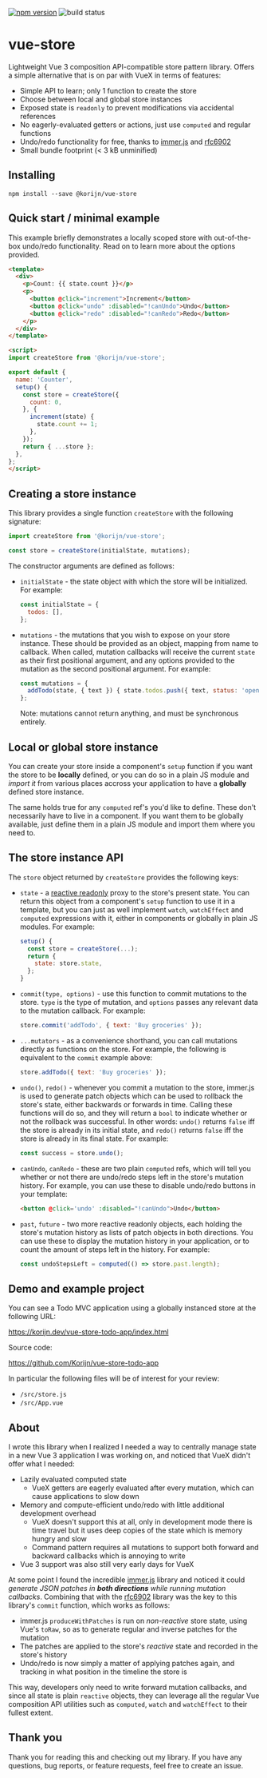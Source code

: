[![npm version](https://raster.shields.io/npm/v/@korijn/vue-store.png)](https://www.npmjs.com/package/@korijn/vue-store)
![build status](https://img.shields.io/github/workflow/status/Korijn/vue-store/ci/master)

# vue-store

Lightweight Vue 3 composition API-compatible store pattern library. Offers a simple alternative
that is on par with VueX in terms of features:

* Simple API to learn; only 1 function to create the store
* Choose between local and global store instances
* Exposed state is `readonly` to prevent modifications via accidental references
* No eagerly-evaluated getters or actions, just use `computed` and regular functions
* Undo/redo functionality for free, thanks to [immer.js](https://immerjs.github.io/immer/docs/introduction) and [rfc6902](https://github.com/chbrown/rfc6902)
* Small bundle footprint (< 3 kB unminified)

## Installing

```
npm install --save @korijn/vue-store
```

## Quick start / minimal example

This example briefly demonstrates a locally scoped store with out-of-the-box undo/redo functionality. Read on to learn more about the options provided.

```html
<template>
  <div>
    <p>Count: {{ state.count }}</p>
    <p>
      <button @click="increment">Increment</button>
      <button @click="undo" :disabled="!canUndo">Undo</button>
      <button @click="redo" :disabled="!canRedo">Redo</button>
    </p>
  </div>
</template>

<script>
import createStore from '@korijn/vue-store';

export default {
  name: 'Counter',
  setup() {
    const store = createStore({
      count: 0,
    }, {
      increment(state) {
        state.count += 1;
      },
    });
    return { ...store };
  },
};
</script>

```

## Creating a store instance

This library provides a single function `createStore` with the following signature:

```js
import createStore from '@korijn/vue-store';

const store = createStore(initialState, mutations);
```

The constructor arguments are defined as follows:

* `initialState` - the state object with which the store will be initialized. For example:
  ```js
  const initialState = {
    todos: [],
  };
  ```
* `mutations` - the mutations that you wish to expose on your store instance. These should be
  provided as an object, mapping from name to callback. When called, mutation callbacks will
  receive the current `state` as their first positional argument, and any options provided to
  the mutation as the second positional argument. For example:
  ```js
  const mutations = {
    addTodo(state, { text }) { state.todos.push({ text, status: 'open' }); },
  };
  ```
  Note: mutations cannot return anything, and must be synchronous entirely.

## Local or global store instance

You can create your store inside a component's `setup` function if you want the
store to be **locally** defined, or you can do so in a plain JS module and _import it_ from
various places accross your application to have a **globally** defined store instance.

The same holds true for any `computed` ref's you'd like to define. These don't necessarily have to
live in a component. If you want them to be globally available, just define them in a plain JS
module and import them where you need to.

## The store instance API

The `store` object returned by `createStore` provides the following keys:

* `state` - a [reactive readonly](https://v3.vuejs.org/api/basic-reactivity.html#readonly) proxy to
  the store's present state. You can return this object from a component's `setup` function to use
  it in a template, but you can just as well implement `watch`, `watchEffect` and `computed`
  expressions with it, either in components or globally in plain JS modules. For example:
  ```js
  setup() {
    const store = createStore(...);
    return {
      state: store.state,
    };
  }
  ```
* `commit(type, options)` - use this function to commit mutations to the store. `type` is the
  type of mutation, and `options` passes any relevant data to the mutation callback. For example:
  ```js
  store.commit('addTodo', { text: 'Buy groceries' });
  ```
* `...mutators` - as a convenience shorthand, you can call mutations directly as functions on the
  store. For example, the following is equivalent to the `commit` example above:
  ```js
  store.addTodo({ text: 'Buy groceries' });
  ```
* `undo()`, `redo()` - whenever you commit a mutation to the store, immer.js is used to generate
  patch objects which can be used to rollback the store's state, either backwards or forwards in
  time. Calling these functions will do so, and they will return a `bool` to indicate whether or
  not the rollback was successful. In other words: `undo()` returns `false` iff the store is
  already in its initial state, and `redo()` returns `false` iff the store is already in its final
  state. For example:
  ```js
  const success = store.undo();
  ```
* `canUndo`, `canRedo` - these are two plain `computed` refs, which will tell you whether or not
  there are undo/redo steps left in the store's mutation history. For example, you can use these
  to disable undo/redo buttons in your template:
  ```html
  <button @click='undo' :disabled="!canUndo">Undo</button>
  ```
* `past`, `future` - two more reactive readonly objects, each holding the store's mutation history
  as lists of patch objects in both directions. You can use these to display the mutation history
  in your application, or to count the amount of steps left in the history. For example:
  ```js
  const undoStepsLeft = computed(() => store.past.length);
  ```

## Demo and example project

You can see a Todo MVC application using a globally instanced store at the following URL:

https://korijn.dev/vue-store-todo-app/index.html

Source code:

https://github.com/Korijn/vue-store-todo-app

In particular the following files will be of interest for your review:

* `/src/store.js`
* `/src/App.vue`

## About

I wrote this library when I realized I needed a way to centrally manage state in a new Vue 3
application I was working on, and noticed that VueX didn't offer what I needed:

* Lazily evaluated computed state
  * VueX getters are eagerly evaluated after every mutation, which can cause applications to slow
    down
* Memory and compute-efficient undo/redo with little additional development overhead
  * VueX doesn't support this at all, only in development mode there is time travel but it uses
    deep copies of the state which is memory hungry and slow
  * Command pattern requires all mutations to support both forward and backward callbacks which is
    annoying to write
* Vue 3 support was also still very early days for VueX

At some point I found the incredible [immer.js](https://immerjs.github.io/immer/docs/introduction)
library and noticed it could _generate JSON patches in **both directions** while running mutation
callbacks_. Combining that with the [rfc6902](https://github.com/chbrown/rfc6902)
library was the key to this library's `commit` function, which works as follows:

* immer.js `produceWithPatches` is run on _non-reactive_ store state, using Vue's `toRaw`, so as to
  generate regular and inverse patches for the mutation
* The patches are applied to the store's _reactive_ state and recorded in the store's history
* Undo/redo is now simply a matter of applying patches again, and tracking in what position in the
  timeline the store is

This way, developers only need to write forward mutation callbacks, and since all state is plain
`reactive` objects, they can leverage all the regular Vue composition API utilities such as
`computed`, `watch` and `watchEffect` to their fullest extent.

## Thank you

Thank you for reading this and checking out my library. If you have any questions, bug reports, or
feature requests, feel free to create an issue.
